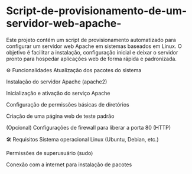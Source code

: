 # Script-de-provisionamento-de-um-servidor-web-apache-
Este projeto contém um script de provisionamento automatizado para configurar um servidor web Apache em sistemas baseados em Linux. O objetivo é facilitar a instalação, configuração inicial e deixar o servidor pronto para hospedar aplicações web de forma rápida e padronizada.

⚙️ Funcionalidades
Atualização dos pacotes do sistema

Instalação do servidor Apache (apache2)

Inicialização e ativação do serviço Apache

Configuração de permissões básicas de diretórios

Criação de uma página web de teste padrão

(Opcional) Configurações de firewall para liberar a porta 80 (HTTP)

🛠️ Requisitos
Sistema operacional Linux (Ubuntu, Debian, etc.)

Permissões de superusuário (sudo)

Conexão com a internet para instalação de pacotes
